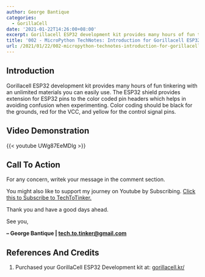 ```yaml
---
author: George Bantique
categories:
  - GorillaCell
date: '2021-01-22T14:26:00+08:00'
excerpt: Gorillacell ESP32 development kit provides many hours of fun tinkering with an unlimited materials you can easily use. The ESP32 shield provides extension for ESP32 pins to the color coded pin headers which helps in avoiding confusion when experimenting. Color coding should be black for the grounds, red for the VCC, and yellow for the control signal pins.
title: '002 - MicroPython TechNotes: Introduction for Gorillacell ESP32 Dev Kit'
url: /2021/01/22/002-micropython-technotes-introduction-for-gorillacell-esp32-dev-kit/
---
```


## **Introduction**

Gorillacell ESP32 development kit provides many hours of fun tinkering with an unlimited materials you can easily use. The ESP32 shield provides extension for ESP32 pins to the color coded pin headers which helps in avoiding confusion when experimenting. Color coding should be black for the grounds, red for the VCC, and yellow for the control signal pins.

## **Video Demonstration**

{{< youtube UWg87EeMDlg >}}

## **Call To Action**

For any concern, writek your message in the comment section.

You might also like to support my journey on Youtube by Subscribing. [Click this to Subscribe to TechToTinker.](https://www.youtube.com/c/TechToTinker?sub_confirmation=1)

Thank you and have a good days ahead.

See you,

**– George Bantique | tech.to.tinker@gmail.com**

## **References And Credits**

1. Purchased your GorillaCell ESP32 Development kit at: 
[gorillacell.kr/](http://gorillacell.kr/)


